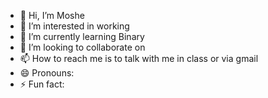 - 👋 Hi, I’m Moshe
- 👀 I’m interested in working
- 🌱 I’m currently learning Binary 
- 💞️ I’m looking to collaborate on 
- 📫 How to reach me is to talk with me in class or via gmail
- 😄 Pronouns: 
- ⚡ Fun fact:

<!---
putanitsa/putanitsa is a ✨ special ✨ repository because its `README.md` (this file) appears on your GitHub profile.
You can click the Preview link to take a look at your changes.
--->
